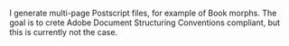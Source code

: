 I generate multi-page Postscript files, for example of Book morphs.  The goal is to crete Adobe Document Structuring Conventions compliant, but this is currently not the case.
